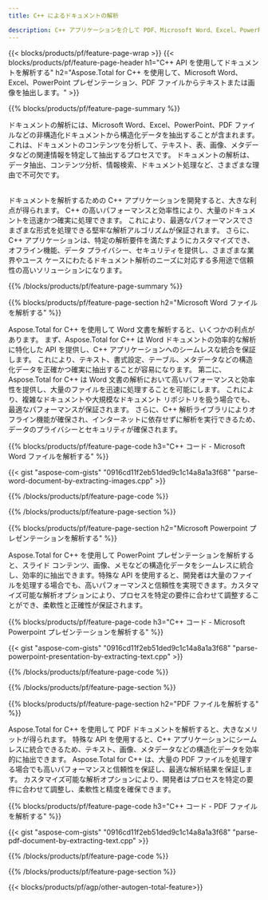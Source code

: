 ```yaml
---
title: C++ によるドキュメントの解析 

description: C++ アプリケーションを介して PDF、Microsoft Word、Excel、PowerPoint プレゼンテーションを解析します。 テキストや画像を簡単に抽出するための C++ コードがリストされています。
---
```


{{< blocks/products/pf/feature-page-wrap >}}
{{< blocks/products/pf/feature-page-header h1="C++ API を使用してドキュメントを解析する" h2="Aspose.Total for C++ を使用して、Microsoft Word、Excel、PowerPoint プレゼンテーション、PDF ファイルからテキストまたは画像を抽出します。" >}}

{{% blocks/products/pf/feature-page-summary %}}

ドキュメントの解析には、Microsoft Word、Excel、PowerPoint、PDF ファイルなどの非構造化ドキュメントから構造化データを抽出することが含まれます。 これは、ドキュメントのコンテンツを分析して、テキスト、表、画像、メタデータなどの関連情報を特定して抽出するプロセスです。 ドキュメントの解析は、データ抽出、コンテンツ分析、情報検索、ドキュメント処理など、さまざまな理由で不可欠です。 <br /><br />

ドキュメントを解析するための C++ アプリケーションを開発すると、大きな利点が得られます。 C++ の高いパフォーマンスと効率性により、大量のドキュメントを迅速かつ確実に処理できます。 これにより、最適なパフォーマンスでさまざまな形式を処理できる堅牢な解析アルゴリズムが保証されます。 さらに、C++ アプリケーションは、特定の解析要件を満たすようにカスタマイズでき、オフライン機能、データ プライバシー、セキュリティを提供し、さまざまな業界やユース ケースにわたるドキュメント解析のニーズに対応する多用途で信頼性の高いソリューションになります。

{{% /blocks/products/pf/feature-page-summary  %}}

{{% blocks/products/pf/feature-page-section  h2="Microsoft Word ファイルを解析する" %}}

Aspose.Total for C++ を使用して Word 文書を解析すると、いくつかの利点があります。 まず、Aspose.Total for C++ は Word ドキュメントの効率的な解析に特化した API を提供し、C++ アプリケーションへのシームレスな統合を保証します。 これにより、テキスト、書式設定、テーブル、メタデータなどの構造化データを正確かつ確実に抽出することが容易になります。 第二に、Aspose.Total for C++ は Word 文書の解析において高いパフォーマンスと効率性を提供し、大量のファイルを迅速に処理することを可能にします。 これにより、複雑なドキュメントや大規模なドキュメント リポジトリを扱う場合でも、最適なパフォーマンスが保証されます。 さらに、C++ 解析ライブラリによりオフライン機能が確保され、インターネットに依存せずに解析を実行できるため、データのプライバシーとセキュリティが確保されます。 

{{% blocks/products/pf/feature-page-code h3="C++ コード - Microsoft Word ファイルを解析する" %}}

{{< gist "aspose-com-gists" "0916cd11f2eb51ded9c1c14a8a1a3f68" "parse-word-document-by-extracting-images.cpp" >}}

{{% /blocks/products/pf/feature-page-code  %}}

{{% /blocks/products/pf/feature-page-section %}}

{{% blocks/products/pf/feature-page-section  h2="Microsoft Powerpoint プレゼンテーションを解析する" %}}

Aspose.Total for C++ を使用して PowerPoint プレゼンテーションを解析すると、スライド コンテンツ、画像、メモなどの構造化データをシームレスに統合し、効率的に抽出できます。特殊な API を使用すると、開発者は大量のファイルを処理する場合でも、高いパフォーマンスと信頼性を実現できます。カスタマイズ可能な解析オプションにより、プロセスを特定の要件に合わせて調整することができ、柔軟性と正確性が保証されます。

{{% blocks/products/pf/feature-page-code h3="C++ コード - Microsoft Powerpoint プレゼンテーションを解析する" %}}

{{< gist "aspose-com-gists" "0916cd11f2eb51ded9c1c14a8a1a3f68" "parse-powerpoint-presentation-by-extracting-text.cpp" >}}

{{% /blocks/products/pf/feature-page-code  %}}

{{% /blocks/products/pf/feature-page-section %}}

{{% blocks/products/pf/feature-page-section  h2="PDF ファイルを解析する" %}}

Aspose.Total for C++ を使用して PDF ドキュメントを解析すると、大きなメリットが得られます。 特殊な API を使用すると、C++ アプリケーションにシームレスに統合できるため、テキスト、画像、メタデータなどの構造化データを効率的に抽出できます。 Aspose.Total for C++ は、大量の PDF ファイルを処理する場合でも高いパフォーマンスと信頼性を保証し、最適な解析結果を保証します。 カスタマイズ可能な解析オプションにより、開発者はプロセスを特定の要件に合わせて調整し、柔軟性と精度を確保できます。 

{{% blocks/products/pf/feature-page-code h3="C++ コード - PDF ファイルを解析する" %}}

{{< gist "aspose-com-gists" "0916cd11f2eb51ded9c1c14a8a1a3f68" "parse-pdf-document-by-extracting-text.cpp" >}}

{{% /blocks/products/pf/feature-page-code  %}}

{{% /blocks/products/pf/feature-page-section %}}

{{< blocks/products/pf/agp/other-autogen-total-feature>}}